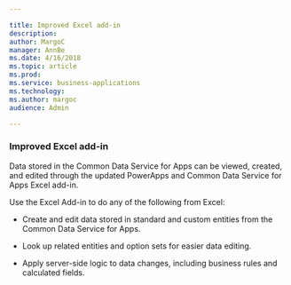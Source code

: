 ```yaml
---

title: Improved Excel add-in
description: 
author: MargoC
manager: AnnBe
ms.date: 4/16/2018
ms.topic: article
ms.prod: 
ms.service: business-applications
ms.technology: 
ms.author: margoc
audience: Admin

---
```

### Improved Excel add-in 



Data stored in the Common Data Service for Apps can be viewed, created, and
edited through the updated PowerApps and Common Data Service for Apps Excel
add-in.

Use the Excel Add-in to do any of the following from Excel:

-   Create and edit data stored in standard and custom entities from the Common
    Data Service for Apps.

-   Look up related entities and option sets for easier data editing.

-   Apply server-side logic to data changes, including business rules and
    calculated fields.
